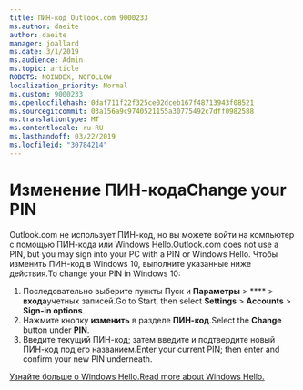 ```yaml
---
title: ПИН-код Outlook.com 9000233
ms.author: daeite
author: daeite
manager: joallard
ms.date: 3/1/2019
ms.audience: Admin
ms.topic: article
ROBOTS: NOINDEX, NOFOLLOW
localization_priority: Normal
ms.custom: 9000233
ms.openlocfilehash: 0daf711f22f325ce02dceb167f48713943f08521
ms.sourcegitcommit: 03a156a9c9740521155a30775492c7dff0982588
ms.translationtype: MT
ms.contentlocale: ru-RU
ms.lasthandoff: 03/22/2019
ms.locfileid: "30784214"
---
```

# <a name="change-your-pin"></a><span data-ttu-id="de24d-102">Изменение ПИН-кода</span><span class="sxs-lookup"><span data-stu-id="de24d-102">Change your PIN</span></span>

<span data-ttu-id="de24d-103">Outlook.com не использует ПИН-код, но вы можете войти на компьютер с помощью ПИН-кода или Windows Hello.</span><span class="sxs-lookup"><span data-stu-id="de24d-103">Outlook.com does not use a PIN, but you may sign into your PC with a PIN or Windows Hello.</span></span> <span data-ttu-id="de24d-104">Чтобы изменить ПИН-код в Windows 10, выполните указанные ниже действия.</span><span class="sxs-lookup"><span data-stu-id="de24d-104">To change your PIN in Windows 10:</span></span>

1. <span data-ttu-id="de24d-105">Последовательно выберите пункты Пуск и **Параметры** > \*\*\*\* > **входа**учетных записей.</span><span class="sxs-lookup"><span data-stu-id="de24d-105">Go to Start, then select **Settings** > **Accounts** > **Sign-in options**.</span></span>
2. <span data-ttu-id="de24d-106">Нажмите кнопку **изменить** в разделе **ПИН-код**.</span><span class="sxs-lookup"><span data-stu-id="de24d-106">Select the **Change** button under **PIN**.</span></span>
3. <span data-ttu-id="de24d-107">Введите текущий ПИН-код; затем введите и подтвердите новый ПИН-код под его названием.</span><span class="sxs-lookup"><span data-stu-id="de24d-107">Enter your current PIN; then enter and confirm your new PIN underneath.</span></span>

[<span data-ttu-id="de24d-108">Узнайте больше о Windows Hello.</span><span class="sxs-lookup"><span data-stu-id="de24d-108">Read more about Windows Hello.</span></span>](https://support.microsoft.com/help/17215/)